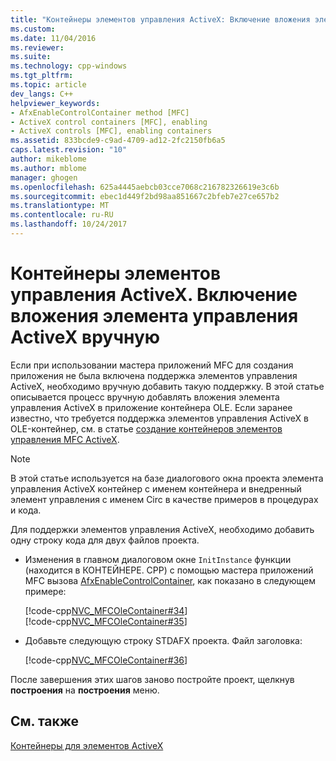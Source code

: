 ```yaml
---
title: "Контейнеры элементов управления ActiveX: Включение вложения элемента управления ActiveX вручную | Документы Microsoft"
ms.custom: 
ms.date: 11/04/2016
ms.reviewer: 
ms.suite: 
ms.technology: cpp-windows
ms.tgt_pltfrm: 
ms.topic: article
dev_langs: C++
helpviewer_keywords:
- AfxEnableControlContainer method [MFC]
- ActiveX control containers [MFC], enabling
- ActiveX controls [MFC], enabling containers
ms.assetid: 833bcde9-c9ad-4709-ad12-2fc2150fb6a5
caps.latest.revision: "10"
author: mikeblome
ms.author: mblome
manager: ghogen
ms.openlocfilehash: 625a4445aebcb03cce7068c216782326619e3c6b
ms.sourcegitcommit: ebec1d449f2bd98aa851667c2bfeb7e27ce657b2
ms.translationtype: MT
ms.contentlocale: ru-RU
ms.lasthandoff: 10/24/2017
---
```

# <a name="activex-control-containers-manually-enabling-activex-control-containment"></a>Контейнеры элементов управления ActiveX. Включение вложения элемента управления ActiveX вручную
Если при использовании мастера приложений MFC для создания приложения не была включена поддержка элементов управления ActiveX, необходимо вручную добавить такую поддержку. В этой статье описывается процесс вручную добавлять вложения элемента управления ActiveX в приложение контейнера OLE. Если заранее известно, что требуется поддержка элементов управления ActiveX в OLE-контейнер, см. в статье [создание контейнеров элементов управления MFC ActiveX](../mfc/reference/creating-an-mfc-activex-control-container.md).  
  
> [!NOTE]
>  В этой статье используется на базе диалогового окна проекта элемента управления ActiveX контейнер с именем контейнера и внедренный элемент управления с именем Circ в качестве примеров в процедурах и кода.  
  
 Для поддержки элементов управления ActiveX, необходимо добавить одну строку кода для двух файлов проекта.  
  
-   Изменения в главном диалоговом окне `InitInstance` функции (находится в КОНТЕЙНЕРЕ. CPP) с помощью мастера приложений MFC вызова [AfxEnableControlContainer](reference/ole-initialization.md#afxenablecontrolcontainer), как показано в следующем примере:  
  
     [!code-cpp[NVC_MFCOleContainer#34](../mfc/codesnippet/cpp/activex-control-containers-manually-enabling-activex-control-containment_1.cpp)]  
    [!code-cpp[NVC_MFCOleContainer#35](../mfc/codesnippet/cpp/activex-control-containers-manually-enabling-activex-control-containment_2.cpp)]  
  
-   Добавьте следующую строку STDAFX проекта. Файл заголовка:  
  
     [!code-cpp[NVC_MFCOleContainer#36](../mfc/codesnippet/cpp/activex-control-containers-manually-enabling-activex-control-containment_3.h)]  
  
 После завершения этих шагов заново постройте проект, щелкнув **построения** на **построения** меню.  
  
## <a name="see-also"></a>См. также  
 [Контейнеры для элементов ActiveX](../mfc/activex-control-containers.md)

